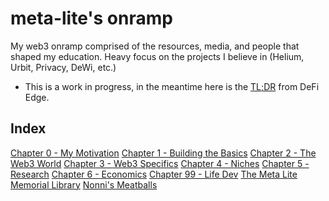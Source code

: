 # meta-lite's onramp
My web3 onramp comprised of the resources, media, and people that shaped my education. Heavy focus on the projects I believe in (Helium, Urbit, Privacy, DeWi, etc.)

* This is a work in progress, in the meantime here is the [TL;DR](https://twitter.com/thedefiedge/status/1514997156179943426) from DeFi Edge.

## Index
[Chapter 0 - My Motivation](https://github.com/meta-lite/onramp/blob/9e9f3fb6f7b4049e55b62e9b6af228ec2757f0f4/textbook/0.0.md)
[Chapter 1 - Building the Basics](https://github.com/meta-lite/onramp/blob/0d56a70ad71b8219bb9ad4f744bce4152bd37177/textbook/0.1.md)
[Chapter 2 - The Web3 World](https://github.com/meta-lite/onramp/blob/b64f26886e8db6391e22b804d4e998ba42be9e10/textbook/0.2.md)
[Chapter 3 - Web3 Specifics](https://github.com/meta-lite/onramp/blob/0d3a93d4c65b22517cf844ea9007c6a3b69c245c/textbook/0.3.md)
[Chapter 4 - Niches](https://github.com/meta-lite/onramp/blob/92c4832c0dc2340e0af1a58350a1f3b9a71a1c2f/textbook/0.4.md)
[Chapter 5 - Research](https://github.com/meta-lite/onramp/blob/main/textbook/0.5.md)
[Chapter 6 - Economics](https://github.com/meta-lite/onramp/blob/main/textbook/0.6.md)
[Chapter 99 - Life Dev](https://github.com/meta-lite/onramp/blob/0d56a70ad71b8219bb9ad4f744bce4152bd37177/textbook/0.99.md)
[The Meta Lite Memorial Library](https://github.com/meta-lite/onramp/blob/0d56a70ad71b8219bb9ad4f744bce4152bd37177/meta-lite-memorial-library/the-newspaper.md)
[Nonni's Meatballs](https://github.com/meta-lite/onramp/blob/main/textbook/nonni's-meatballs.md)
